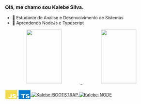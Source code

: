 ### Olá, me chamo sou Kalebe Silva.
- 🔭 Estudante de Analise e Desenvolvimento de Sistemas
- 🌱 Aprendendo NodeJs e Typescript
<div align="center">
  <a href="https://github.com/Kalebes1">
  <img height="180em" width="48%" src="https://github-readme-stats.vercel.app/api?username=Kalebes1&show_icons=true&theme=dracula&include_all_commits=true&count_private=true"/>
  <img height="180em" width="48%" src="https://github-readme-stats.vercel.app/api/top-langs/?username=Kalebes1&layout=compact&langs_count=7&theme=dracula"/>
</div>
  <div style="display: inline_block"><br>
  <img align="center" alt="Kalebe-Js" height="30" width="40" src="https://raw.githubusercontent.com/devicons/devicon/master/icons/javascript/javascript-plain.svg">
  <img align="center" alt="Kalebe-Ts" height="30" width="40" src="https://raw.githubusercontent.com/devicons/devicon/master/icons/typescript/typescript-plain.svg">
  <img align="center" alt="Kalebe-BOOTSTRAP" height="30" width="40" src="https://cdn.jsdelivr.net/gh/devicons/devicon/icons/bootstrap/bootstrap-original.svg">
  <img align="center" alt="Kalebe-NODE" height="30" width="40" src="https://cdn.jsdelivr.net/gh/devicons/devicon/icons/nodejs/nodejs-original.svg">
 </div>
